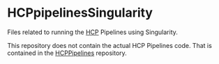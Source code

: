 # HCPpipelinesSingularity

Files related to running the [HCP][HCP] Pipelines using Singularity.

This repository does not contain the actual HCP Pipelines code.
That is contained in the [HCPPipelines][HCPPipelines] repository.

<!-- References -->

[HCP]: http://www.humanconnectome.org
[HCPpipelines]: https://github.com/Washington-University/HCPpipelines

